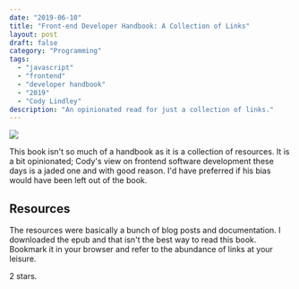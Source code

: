 ```yaml
---
date: "2019-06-10"
title: "Front-end Developer Handbook: A Collection of Links"
layout: post
draft: false
category: "Programming"
tags:
  - "javascript"
  - "frontend"
  - "developer handbook"
  - "2019"
  - "Cody Lindley"
description: "An opinionated read for just a collection of links."
---
```


![](./1.png)

This book isn't so much of a handbook as it is a collection of resources. It is a bit opinionated; Cody's view on frontend software development these days is a jaded one and with good reason. I'd have preferred if his bias would have been left out of the book.

## Resources

The resources were basically a bunch of blog posts and documentation. I downloaded the epub and that isn't the best way to read this book. Bookmark it in your browser and refer to the abundance of links at your leisure.

2 stars.